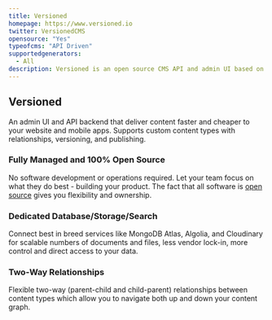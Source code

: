 ```yaml
---
title: Versioned
homepage: https://www.versioned.io
twitter: VersionedCMS
opensource: "Yes"
typeofcms: "API Driven"
supportedgenerators:
  - All
description: Versioned is an open source CMS API and admin UI based on Node.js/MongoDB/Vue.js
---
```


## Versioned

An admin UI and API backend that deliver content faster and cheaper to your website and mobile apps. Supports custom content types with relationships, versioning, and publishing.

### Fully Managed and 100% Open Source

No software development or operations required. Let your team focus on what they do best - building your product. The fact that all software is [open source](https://github.com/versioned) gives you flexibility and ownership.

### Dedicated Database/Storage/Search

Connect best in breed services like MongoDB Atlas, Algolia, and Cloudinary for scalable numbers of documents and files, less vendor lock-in, more control and direct access to your data.

### Two-Way Relationships

Flexible two-way (parent-child and child-parent) relationships between content types which allow you to navigate both up and down your content graph.
